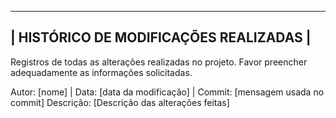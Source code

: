  --------------------------------------
| HISTÓRICO DE MODIFICAÇÕES REALIZADAS  |
 --------------------------------------

Registros de todas as alterações realizadas no projeto. Favor preencher adequadamente as informações solicitadas. 

Autor: [nome] | Data: [data da modificação]  |  Commit: [mensagem usada no commit] 
Descrição: [Descrição das alterações feitas]

